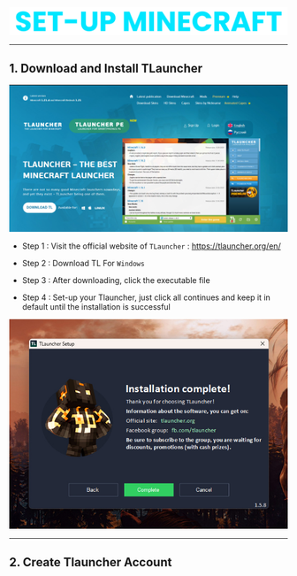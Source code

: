<div align="center"> <img src="assets/texts/setup-mc.png"> </div>

---

## 1. Download and Install TLauncher
<div align="center"> <img src="assets/images/setup-mc/visit tlauncher.jpg"> </div>

- Step 1 : Visit the official website of `TLauncher` : https://tlauncher.org/en/

- Step 2 : Download TL For `Windows`

- Step 3 : After downloading, click the executable file

- Step 4 : Set-up your Tlauncher, just click all continues and keep it in default until the installation is successful

<div align="center"> <img src="assets/images/setup-mc/tlauncher-setup6.jpg"> </div>

---

## 2. Create Tlauncher Account
